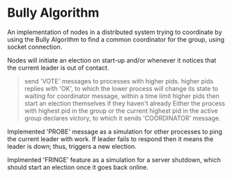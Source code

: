 # Bully Algorithm

An implementation of nodes in a distributed system trying to coordinate by using the 
Bully Algorithm to find a common coordinator for the group, using socket connection.

Nodes will initiate an election on start-up and/or whenever it notices that the current leader is out of contact.
> send 'VOTE' messages to processes with higher pids.
> higher pids replies with 'OK', to which the lower process will change its state to waiting for coordinator message, within a time limit
> higher pids then start an election themselves if they haven't already
> Either the process with highest pid in the group or the current highest pid in the active group declares victory, to which it sends 'COORDINATOR' message.

Implemented 'PROBE' message as a simulation for other processes to ping the current leader with work. If leader fails to respond then it means the leader is down; thus, triggers a new election. 

Implmented 'FRINGE' feature as a simulation for a server shutdown, which should start an election once it goes back online.
